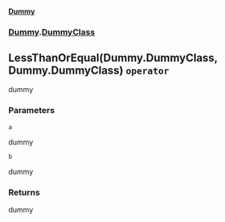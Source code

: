 #### [Dummy](./Dummy.md 'Dummy')
### [Dummy](./Dummy.md#Dummy 'Dummy').[DummyClass](./Dummy-DummyClass.md 'Dummy.DummyClass')
## LessThanOrEqual(Dummy.DummyClass, Dummy.DummyClass) `operator`
dummy
### Parameters

<a name='Dummy-DummyClass-op_LessThanOrEqual(Dummy-DummyClass-_Dummy-DummyClass)-a'></a>
`a`

dummy

<a name='Dummy-DummyClass-op_LessThanOrEqual(Dummy-DummyClass-_Dummy-DummyClass)-b'></a>
`b`

dummy
### Returns
dummy
